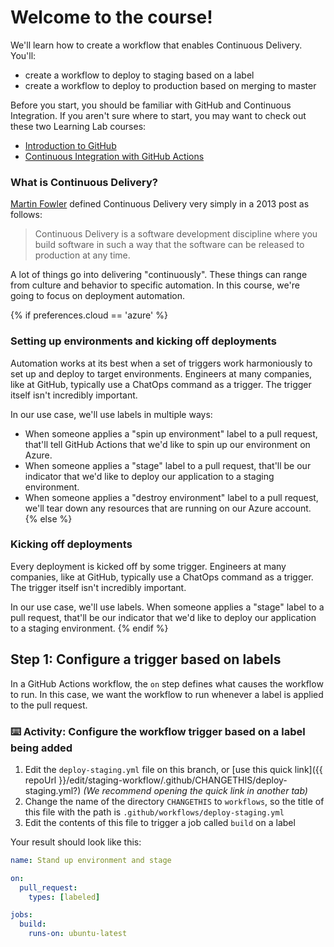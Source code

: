 # Welcome to the course!

We'll learn how to create a workflow that enables Continuous Delivery. You'll:
- create a workflow to deploy to staging based on a label
- create a workflow to deploy to production based on merging to master

Before you start, you should be familiar with GitHub and Continuous Integration. If you aren't sure where to start, you may want to check out these two Learning Lab courses:

- [Introduction to GitHub](https://lab.github.com/githubtraining/introduction-to-github)
- [Continuous Integration with GitHub Actions](https://lab.github.com/githubtraining/set-up-continuous-integration-with-github-actions)

### What is Continuous Delivery?

[Martin Fowler](https://martinfowler.com/bliki/ContinuousDelivery.html) defined Continuous Delivery very simply in a 2013 post as follows:

> Continuous Delivery is a software development discipline where you build software in such a way that the software can be released to production at any time.

A lot of things go into delivering "continuously". These things can range from culture and behavior to specific automation. In this course, we're going to focus on deployment automation.


{% if preferences.cloud == 'azure' %}
### Setting up environments and kicking off deployments

Automation works at its best when a set of triggers work harmoniously to set up and deploy to target environments. Engineers at many companies, like at GitHub, typically use a ChatOps command as a trigger. The trigger itself isn't incredibly important.

In our use case, we'll use labels in multiple ways:
- When someone applies a "spin up environment" label to a pull request, that'll tell GitHub Actions that we'd like to spin up our environment on Azure.
- When someone applies a "stage" label to a pull request, that'll be our indicator that we'd like to deploy our application to a staging environment.
- When someone applies a "destroy environment" label to a pull request, we'll tear down any resources that are running on our Azure account.
{% else %}
### Kicking off deployments

Every deployment is kicked off by some trigger. Engineers at many companies, like at GitHub, typically use a ChatOps command as a trigger. The trigger itself isn't incredibly important. 

In our use case, we'll use labels. When someone applies a "stage" label to a pull request, that'll be our indicator that we'd like to deploy our application to a staging environment.
{% endif %}

## Step 1: Configure a trigger based on labels

In a GitHub Actions workflow, the `on` step defines what causes the workflow to run. In this case, we want the workflow to run whenever a label is applied to the pull request.

### :keyboard: Activity: Configure the workflow trigger based on a label being added

1. Edit the `deploy-staging.yml` file on this branch, or [use this quick link]({{ repoUrl }}/edit/staging-workflow/.github/CHANGETHIS/deploy-staging.yml?) _(We recommend opening the quick link in another tab)_
2. Change the name of the directory `CHANGETHIS` to `workflows`, so the title of this file with the path is `.github/workflows/deploy-staging.yml`
3. Edit the contents of this file to trigger a job called `build` on a label

Your result should look like this:

```yml
name: Stand up environment and stage

on: 
  pull_request:
    types: [labeled]

jobs:
  build:
    runs-on: ubuntu-latest
```
